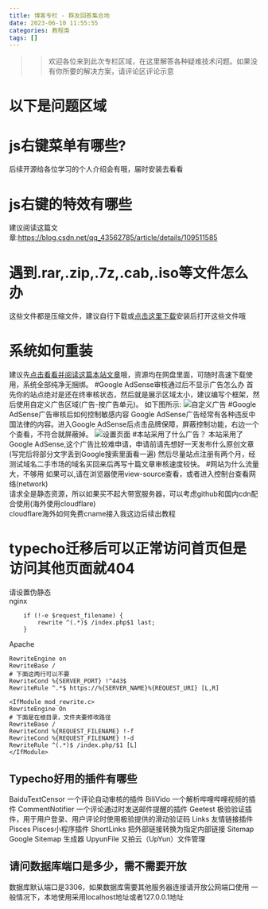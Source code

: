 ```yaml
---
title: 博客专栏 - 群友回答集合地
date: 2023-06-10 11:55:55
categories: 教程类
tags: []
---
```


>> 欢迎各位来到此次专栏区域，在这里解答各种疑难技术问题。如果没有你所要的解决方案，请评论区评论示意
# 以下是问题区域
# js右键菜单有哪些?
后续开源给各位学习的个人介绍会有哦，届时安装去看看
# js右键的特效有哪些
建议阅读这篇文章:https://blog.csdn.net/qq_43562785/article/details/109511585
# 遇到.rar,.zip,.7z,.cab,.iso等文件怎么办
这些文件都是压缩文件，建议自行下载或[点击这里下载][1]安装后打开这些文件哦
# 系统如何重装
建议先[点击看看并阅读这篇本站文章][2]哦，资源均在网盘里面，可随时高速下载使用，系统全部纯净无捆绑。
#Google AdSense审核通过后不显示广告怎么办
首先你的站点绝对是还在终审核状态，然后就是展示区域太小，建议编写个框架，然后使用自定义广告区域(广告-按广告单元)。
如下图所示:
![自定义广告][3]
#Google AdSense广告审核后如何控制敏感内容
Google AdSense广告经常有各种违反中国法律的内容。进入Google AdSense后点击品牌保障，屏蔽控制功能，右边一个个查看，不符合就屏蔽掉。
![设置页面][4]
#本站采用了什么广告？
本站采用了Google AdSense,这个广告比较难申请，申请前请先想好一天发布什么原创文章(写完后将部分文字丢到Google搜索里面看一遍)
然后尽量站点注册有两个月，经测试域名二手市场的域名买回来后再写十篇文章审核速度较快。
#网站为什么流量大，不够用
如果可以,请在浏览器使用view-source查看，或者进入控制台查看网络(network)  
请求全是静态资源，所以如果买不起大带宽服务器，可以考虑github和国内cdn配合使用(海外使用cloudflare)  
cloudflare海外如何免费cname接入我这边后续出教程
# typecho迁移后可以正常访问首页但是访问其他页面就404
请设置伪静态  
nginx  
```other
    if (!-e $request_filename) {
        rewrite ^(.*)$ /index.php$1 last;
    }
```
Apache
```other
RewriteEngine on          
RewriteBase /    
# 下面这两行可以不要         
RewriteCond %{SERVER_PORT} !^443$    
RewriteRule ^.*$ https://%{SERVER_NAME}%{REQUEST_URI} [L,R]

<IfModule mod_rewrite.c>
RewriteEngine On
# 下面是在根目录，文件夹要修改路径
RewriteBase /
RewriteCond %{REQUEST_FILENAME} !-f
RewriteCond %{REQUEST_FILENAME} !-d
RewriteRule ^(.*)$ /index.php/$1 [L]
</IfModule>
```
## Typecho好用的插件有哪些
BaiduTextCensor 一个评论自动审核的插件
BiliVido 一个解析哔哩哔哩视频的插件
CommentNotifier 一个评论通过时发送邮件提醒的插件
Geetest 极验验证插件，用于用户登录、用户评论时使用极验提供的滑动验证码
Links 友情链接插件
Pisces Pisces小程序插件
ShortLinks 把外部链接转换为指定内部链接
Sitemap Google Sitemap 生成器
UpyunFile 又拍云（UpYun）文件管理

## 请问数据库端口是多少，需不需要开放
数据库默认端口是3306，如果数据库需要其他服务器连接请开放公网端口使用
一般情况下，本地使用采用localhost地址或者127.0.0.1地址


  [1]: http://urlqh.cn/n3Qn1
  [2]: ./315.html
  [3]: https://images.nuoyis.net/blog/typecho/uploads/2023/06/1094966428.png?_upt=03faabce1686626735
  [4]: https://images.nuoyis.net/blog/typecho/uploads/2023/06/3406460570.png?_upt=33ade5831686626405
